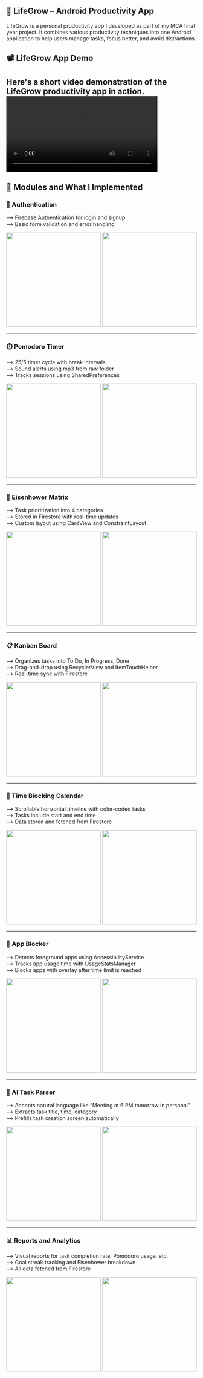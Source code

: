 ## 📱 LifeGrow – Android Productivity App

LifeGrow is a personal productivity app I developed as part of my MCA final year project. It combines various productivity techniques into one Android application to help users manage tasks, focus better, and avoid distractions.

## 📽️ LifeGrow App Demo

Here's a short video demonstration of the LifeGrow productivity app in action.
<video src="https://github.com/user-attachments/assets/1620e442-272d-43ce-8ac7-49dba0a12f6f.mp4" width="400" controls></video>  
---

## 🧩 Modules and What I Implemented

### 🔐 Authentication  
--> Firebase Authentication for login and signup  
--> Basic form validation and error handling  

<img src="https://github.com/user-attachments/assets/24472504-9bf1-4c0d-9067-644a54371331" width="250"/>
<img src="https://github.com/user-attachments/assets/ef6a15f0-e91e-42e1-bbc2-91d2181f19a3" width="250"/>

---

### ⏱️ Pomodoro Timer  
--> 25/5 timer cycle with break intervals  
--> Sound alerts using mp3 from raw folder  
--> Tracks sessions using SharedPreferences  

<img src="https://github.com/user-attachments/assets/7f23f365-ce3f-4ddb-b8c6-b00251b4dc16" width="250"/>
<img src="https://github.com/user-attachments/assets/766651eb-7bc0-423d-8b6c-9ac441cc1a3c" width="250"/>

---

### 🧠 Eisenhower Matrix  
--> Task prioritization into 4 categories  
--> Stored in Firestore with real-time updates  
--> Custom layout using CardView and ConstraintLayout  

<img src="https://github.com/user-attachments/assets/3f511208-6a35-4eab-a5ea-e74a3c59958b" width="250"/>
<img src="https://github.com/user-attachments/assets/d64aff94-e110-4463-b20c-e21357381680" width="250"/>

---

### 📋 Kanban Board  
--> Organizes tasks into To Do, In Progress, Done  
--> Drag-and-drop using RecyclerView and ItemTouchHelper  
--> Real-time sync with Firestore  

<img src="https://github.com/user-attachments/assets/2411cdc2-cc4a-40d1-9a08-5826cb0d383b" width="250"/>
<img src="https://github.com/user-attachments/assets/85afc3bf-97da-4257-8efc-22ec57aaed9a" width="250"/>

---

### 📆 Time Blocking Calendar  
--> Scrollable horizontal timeline with color-coded tasks  
--> Tasks include start and end time  
--> Data stored and fetched from Firestore  

<img src="https://github.com/user-attachments/assets/b941742a-818a-426d-a5bc-39ae5dda8083" width="250"/>
<img src="https://github.com/user-attachments/assets/a4e56332-2cc9-4cf9-acad-64735231eb53" width="250"/>

---

### 🚫 App Blocker  
--> Detects foreground apps using AccessibilityService  
--> Tracks app usage time with UsageStatsManager  
--> Blocks apps with overlay after time limit is reached  

<img src="https://github.com/user-attachments/assets/2bbc8152-a83c-4720-877e-ffeb6fb3e83d" width="250"/>
<img src="https://github.com/user-attachments/assets/1c37c496-7825-4008-94aa-38e5742673e9" width="250"/>

---

### 🤖 AI Task Parser  
--> Accepts natural language like “Meeting at 6 PM tomorrow in personal”  
--> Extracts task title, time, category  
--> Prefills task creation screen automatically  

<img src="https://github.com/user-attachments/assets/34941fc0-9387-4456-9501-30ccf61e716c" width="250"/>
<img src="https://github.com/user-attachments/assets/a03958cb-ce73-48b0-a44a-6a1ee15d3c60" width="250"/>

---

### 📊 Reports and Analytics  
--> Visual reports for task completion rate, Pomodoro usage, etc.  
--> Goal streak tracking and Eisenhower breakdown  
--> All data fetched from Firestore  

<img src="https://github.com/user-attachments/assets/c02726aa-e92a-4517-a0bd-18e886aaec31" width="250"/>
<img src="https://github.com/user-attachments/assets/9d9fb3c0-ac20-49ee-b88a-75f547ea9411" width="250"/>
